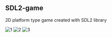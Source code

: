 ## SDL2-game
2D platform type game created with SDL2 library

![1](https://user-images.githubusercontent.com/51356189/58861409-fdb24780-86b6-11e9-863b-3554ec92b2d8.png)
![2](https://user-images.githubusercontent.com/51356189/58861463-1a4e7f80-86b7-11e9-8d72-6af8125a4669.png)
![3](https://user-images.githubusercontent.com/51356189/58861537-4538d380-86b7-11e9-8bb1-94295ea04e86.png)
